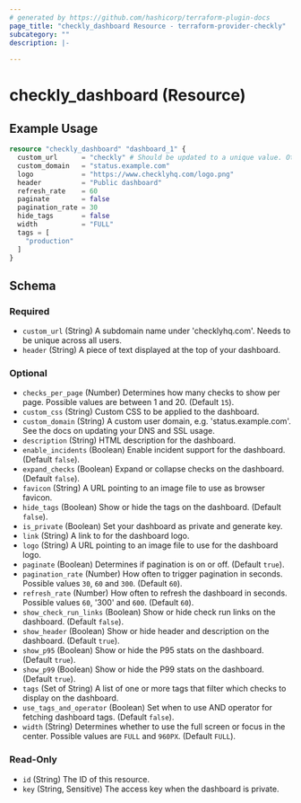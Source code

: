 ```yaml
---
# generated by https://github.com/hashicorp/terraform-plugin-docs
page_title: "checkly_dashboard Resource - terraform-provider-checkly"
subcategory: ""
description: |-
  
---
```


# checkly_dashboard (Resource)



## Example Usage

```terraform
resource "checkly_dashboard" "dashboard_1" {
  custom_url      = "checkly" # Should be updated to a unique value. Otherwise, there will be a 409 conflict error.
  custom_domain   = "status.example.com"
  logo            = "https://www.checklyhq.com/logo.png"
  header          = "Public dashboard"
  refresh_rate    = 60
  paginate        = false
  pagination_rate = 30
  hide_tags       = false
  width           = "FULL"
  tags = [
    "production"
  ]
}
```

<!-- schema generated by tfplugindocs -->
## Schema

### Required

- `custom_url` (String) A subdomain name under 'checklyhq.com'. Needs to be unique across all users.
- `header` (String) A piece of text displayed at the top of your dashboard.

### Optional

- `checks_per_page` (Number) Determines how many checks to show per page. Possible values are between 1 and 20. (Default `15`).
- `custom_css` (String) Custom CSS to be applied to the dashboard.
- `custom_domain` (String) A custom user domain, e.g. 'status.example.com'. See the docs on updating your DNS and SSL usage.
- `description` (String) HTML <meta> description for the dashboard.
- `enable_incidents` (Boolean) Enable incident support for the dashboard. (Default `false`).
- `expand_checks` (Boolean) Expand or collapse checks on the dashboard. (Default `false`).
- `favicon` (String) A URL pointing to an image file to use as browser favicon.
- `hide_tags` (Boolean) Show or hide the tags on the dashboard. (Default `false`).
- `is_private` (Boolean) Set your dashboard as private and generate key.
- `link` (String) A link to for the dashboard logo.
- `logo` (String) A URL pointing to an image file to use for the dashboard logo.
- `paginate` (Boolean) Determines if pagination is on or off. (Default `true`).
- `pagination_rate` (Number) How often to trigger pagination in seconds. Possible values `30`, `60` and `300`. (Default `60`).
- `refresh_rate` (Number) How often to refresh the dashboard in seconds. Possible values `60`, '300' and `600`. (Default `60`).
- `show_check_run_links` (Boolean) Show or hide check run links on the dashboard. (Default `false`).
- `show_header` (Boolean) Show or hide header and description on the dashboard. (Default `true`).
- `show_p95` (Boolean) Show or hide the P95 stats on the dashboard. (Default `true`).
- `show_p99` (Boolean) Show or hide the P99 stats on the dashboard. (Default `true`).
- `tags` (Set of String) A list of one or more tags that filter which checks to display on the dashboard.
- `use_tags_and_operator` (Boolean) Set when to use AND operator for fetching dashboard tags. (Default `false`).
- `width` (String) Determines whether to use the full screen or focus in the center. Possible values are `FULL` and `960PX`. (Default `FULL`).

### Read-Only

- `id` (String) The ID of this resource.
- `key` (String, Sensitive) The access key when the dashboard is private.
